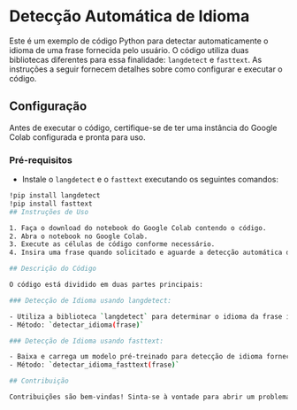 # Detecção Automática de Idioma

Este é um exemplo de código Python para detectar automaticamente o idioma de uma frase fornecida pelo usuário. O código utiliza duas bibliotecas diferentes para essa finalidade: `langdetect` e `fasttext`. As instruções a seguir fornecem detalhes sobre como configurar e executar o código.

## Configuração

Antes de executar o código, certifique-se de ter uma instância do Google Colab configurada e pronta para uso.

### Pré-requisitos

- Instale o `langdetect` e o `fasttext` executando os seguintes comandos:
```bash
!pip install langdetect
!pip install fasttext
## Instruções de Uso

1. Faça o download do notebook do Google Colab contendo o código.
2. Abra o notebook no Google Colab.
3. Execute as células de código conforme necessário.
4. Insira uma frase quando solicitado e aguarde a detecção automática do idioma.

## Descrição do Código

O código está dividido em duas partes principais:

### Detecção de Idioma usando langdetect:

- Utiliza a biblioteca `langdetect` para determinar o idioma da frase inserida pelo usuário.
- Método: `detectar_idioma(frase)`

### Detecção de Idioma usando fasttext:

- Baixa e carrega um modelo pré-treinado para detecção de idioma fornecido pelo FastText.
- Método: `detectar_idioma_fasttext(frase)`

## Contribuição

Contribuições são bem-vindas! Sinta-se à vontade para abrir um problema ou enviar uma solicitação de pull request.
